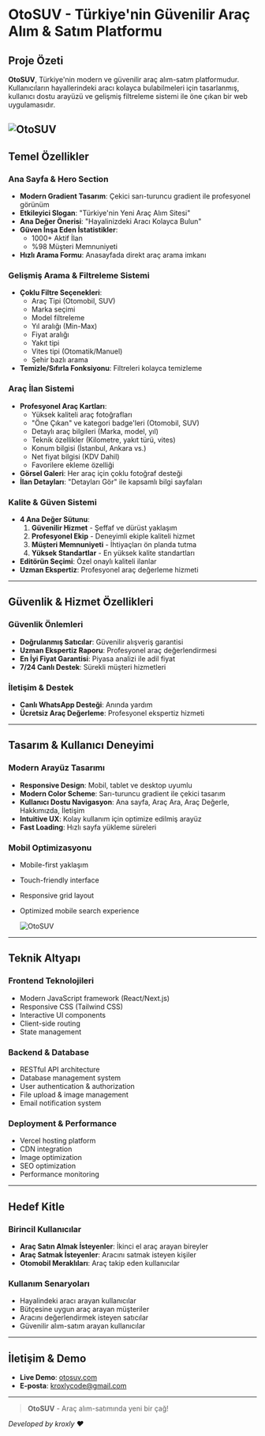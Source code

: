 # OtoSUV -  Türkiye'nin Güvenilir Araç Alım & Satım Platformu

## Proje Özeti

**OtoSUV**, Türkiye'nin modern ve güvenilir araç alım-satım platformudur. Kullanıcıların hayallerindeki aracı kolayca bulabilmeleri için tasarlanmış, kullanıcı dostu arayüzü ve gelişmiş filtreleme sistemi ile öne çıkan bir web uygulamasıdır.

![OtoSUV](https://efwlxc.babyworldnatural.com/uploads/kroxly/otosuv.jpg)
---

## Temel Özellikler

### **Ana Sayfa & Hero Section**
- **Modern Gradient Tasarım**: Çekici sarı-turuncu gradient ile profesyonel görünüm
- **Etkileyici Slogan**: "Türkiye'nin Yeni Araç Alım Sitesi" 
- **Ana Değer Önerisi**: "Hayalinizdeki Aracı Kolayca Bulun"
- **Güven İnşa Eden İstatistikler**:
  - 1000+ Aktif İlan
  - %98 Müşteri Memnuniyeti
- **Hızlı Arama Formu**: Anasayfada direkt araç arama imkanı

### **Gelişmiş Arama & Filtreleme Sistemi**
- **Çoklu Filtre Seçenekleri**:
  - Araç Tipi (Otomobil, SUV)
  - Marka seçimi
  - Model filtreleme
  - Yıl aralığı (Min-Max)
  - Fiyat aralığı
  - Yakıt tipi
  - Vites tipi (Otomatik/Manuel)
  - Şehir bazlı arama
- **Temizle/Sıfırla Fonksiyonu**: Filtreleri kolayca temizleme

### **Araç İlan Sistemi**
- **Profesyonel Araç Kartları**:
  - Yüksek kaliteli araç fotoğrafları
  - "Öne Çıkan" ve kategori badge'leri (Otomobil, SUV)
  - Detaylı araç bilgileri (Marka, model, yıl)
  - Teknik özellikler (Kilometre, yakıt türü, vites)
  - Konum bilgisi (İstanbul, Ankara vs.)
  - Net fiyat bilgisi (KDV Dahil)
  - Favorilere ekleme özelliği
- **Görsel Galeri**: Her araç için çoklu fotoğraf desteği
- **İlan Detayları**: "Detayları Gör" ile kapsamlı bilgi sayfaları

### **Kalite & Güven Sistemi**
- **4 Ana Değer Sütunu**:
  1. **Güvenilir Hizmet** - Şeffaf ve dürüst yaklaşım
  2. **Profesyonel Ekip** - Deneyimli ekiple kaliteli hizmet  
  3. **Müşteri Memnuniyeti** - İhtiyaçları ön planda tutma
  4. **Yüksek Standartlar** - En yüksek kalite standartları
- **Editörün Seçimi**: Özel onaylı kaliteli ilanlar
- **Uzman Ekspertiz**: Profesyonel araç değerleme hizmeti
---

## Güvenlik & Hizmet Özellikleri

### **Güvenlik Önlemleri**
- **Doğrulanmış Satıcılar**: Güvenilir alışveriş garantisi
- **Uzman Ekspertiz Raporu**: Profesyonel araç değerlendirmesi
- **En İyi Fiyat Garantisi**: Piyasa analizi ile adil fiyat
- **7/24 Canlı Destek**: Sürekli müşteri hizmetleri

### **İletişim & Destek**
- **Canlı WhatsApp Desteği**: Anında yardım
- **Ücretsiz Araç Değerleme**: Profesyonel ekspertiz hizmeti
---

## Tasarım & Kullanıcı Deneyimi

### **Modern Arayüz Tasarımı**
- **Responsive Design**: Mobil, tablet ve desktop uyumlu
- **Modern Color Scheme**: Sarı-turuncu gradient ile çekici tasarım
- **Kullanıcı Dostu Navigasyon**: Ana sayfa, Araç Ara, Araç Değerle, Hakkımızda, İletişim
- **Intuitive UX**: Kolay kullanım için optimize edilmiş arayüz
- **Fast Loading**: Hızlı sayfa yükleme süreleri

### **Mobil Optimizasyonu**
- Mobile-first yaklaşım
- Touch-friendly interface
- Responsive grid layout
- Optimized mobile search experience

  ![OtoSUV](https://otosuv.com/preview.png)

---

## Teknik Altyapı

### **Frontend Teknolojileri**
- Modern JavaScript framework (React/Next.js)
- Responsive CSS (Tailwind CSS)
- Interactive UI components
- Client-side routing
- State management

### **Backend & Database**
- RESTful API architecture
- Database management system
- User authentication & authorization
- File upload & image management
- Email notification system

### **Deployment & Performance**
- Vercel hosting platform
- CDN integration
- Image optimization
- SEO optimization
- Performance monitoring

---

## Hedef Kitle

### **Birincil Kullanıcılar**
- **Araç Satın Almak İsteyenler**: İkinci el araç arayan bireyler
- **Araç Satmak İsteyenler**: Aracını satmak isteyen kişiler
- **Otomobil Meraklıları**: Araç takip eden kullanıcılar

### **Kullanım Senaryoları**
- Hayalindeki aracı arayan kullanıcılar
- Bütçesine uygun araç arayan müşteriler
- Aracını değerlendirmek isteyen satıcılar
- Güvenilir alım-satım arayan kullanıcılar
---

## İletişim & Demo

- **Live Demo**: [otosuv.com](https://otosuv.com)
- **E-posta**: kroxlycode@gmail.com
---

> **OtoSUV** - Araç alım-satımında yeni bir çağ!

*Developed by kroxly ❤️*

